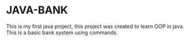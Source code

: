 # JAVA-BANK
This is my first java project, this project was created to learn OOP in java. This is a basic bank system using commands.
